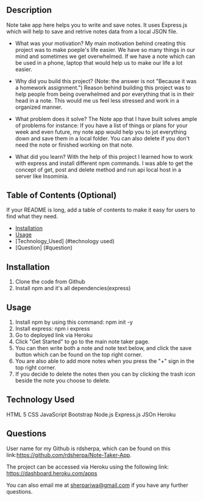 # <Your-Project-Title>

## Description

Note take app here helps you to write and save notes. It uses Express.js which will help to save and retrive notes data from a local JSON file.

- What was your motivation?
  My main motivation behind creating this project was to make poeple's life easier. We have so many things in our mind and sometimes we get overwhelmed. If we have a note which can be used in a phone, laptop that would help us to make our life a lot easier.

- Why did you build this project?
  (Note: the answer is not "Because it was a homework assignment.")
  Reason behind building this project was to help people from being overwhelmed and por everything that is in their head in a note. This would me us feel less stressed and work in a organized manner.

- What problem does it solve?
  The Note app that I have built solves ample of problems for instance: If you have a list of things or plans for your week and even future, my note app would help you to jot everything down and save them in a local folder. You can also delete if you don't need the note or finished working on that note.

- What did you learn?
With the help of this project I learned how to work with express and install different npm commands. I was able to get the concept of get, post and delete method and run api local host in a server like Insominia.
<!--

## Screen shot of my Note-Taker-App

![alt text](/Screen%20Shot%202022-09-21%20at%208.31.32%20PM.png) -->

## Table of Contents (Optional)

If your README is long, add a table of contents to make it easy for users to find what they need.

- [Installation](#installation)
- [Usage](#usage)
- [Technology_Used] (#technology used)
- [Question] (#question)

## Installation

1. Clone the code from Github
2. Install npm and it's all dependencies(express)

## Usage

1. Install npm by using this command: npm init -y
2. Install express: npm i express
3. Go to deployed link via Heroku
4. Click "Get Started" to go to the main note taker page.
5. You can then write both a note and note text below, and click the save button which can be found on the top right corner.
6. You are also able to add more notes when you press the "+" sign in the top right corner.
7. If you decide to delete the notes then you can by clicking the trash icon beside the note you choose to delete.

## Technology Used

HTML 5
CSS
JavaScript
Bootstrap
Node.js
Express.js
JSOn
Heroku

## Questions

User name for my Github is rdsherpa, which can be found on this link:https://github.com/rdsherpa/Note-Taker-App.

The project can be accessed via Heroku using the following link: https://dashboard.heroku.com/apps

You can also email me at sherpariwa@gmail.com if you have any further questions.
